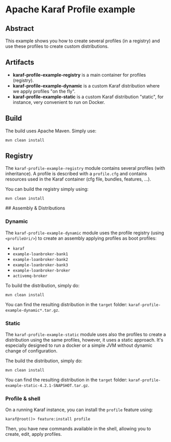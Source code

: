# Apache Karaf Profile example

## Abstract

This example shows you how to create several profiles (in a registry) and use these profiles to create custom distributions.

## Artifacts

* **karaf-profile-example-registry** is a main container for profiles (registry).
* **karaf-profile-example-dynamic** is a custom Karaf distribution where we apply profiles "on the fly".
* **karaf-profile-example-static** is a custom Karaf distribution "static", for instance, very convenient to run on Docker.

## Build

The build uses Apache Maven. Simply use:

```
mvn clean install
```

## Registry

The `karaf-profile-example-registry` module contains several profiles (with inheritance). A profile is described with a `profile.cfg` and contains
resources used in the Karaf container (cfg file, bundles, features, ...).

You can build the registry simply using:

```
mvn clean install
```

## Assembly & Distributions

### Dynamic

The `karaf-profile-example-dynamic` module uses the profile registry (using `<profileUri/>`) to create an assembly applying profiles as boot profiles:

* `karaf`
* `example-loanbroker-bank1`
* `example-loanbroker-bank2`
* `example-loanbroker-bank3`
* `example-loanbroker-broker`
* `activemq-broker`

To build the distribution, simply do:

```
mvn clean install
```

You can find the resulting distribution in the `target` folder: `karaf-profile-example-dynamic*.tar.gz`.

### Static

The `karaf-profile-example-static` module uses also the profiles to create a distribution using the same profiles, however, it uses a static approach. It's especially
designed to run a docker or a simple JVM without dynamic change of configuration.

The build the distribution, simply do:

```
mvn clean install
```

You can find the resulting distribution in the `target` folder: `karaf-profile-example-static-4.2.1-SNAPSHOT.tar.gz`.

### Profile & shell

On a running Karaf instance, you can install the `profile` feature using:

```
karaf@root()> feature:install profile
```

Then, you have new commands available in the shell, allowing you to create, edit, apply profiles.